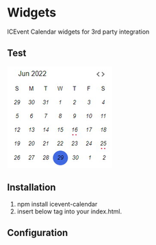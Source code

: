 # Widgets
ICEvent Calendar widgets for 3rd party integration

## Test
![HomeView](./test/topView.jpg)

## Installation
1. npm install icevent-calendar
2. insert below tag into your index.html.
<link
    async
    rel="stylesheet"
    href="https://cdn.jsdelivr.net/npm/semantic-ui@2/dist/semantic.min.css"
  />

## Configuration



